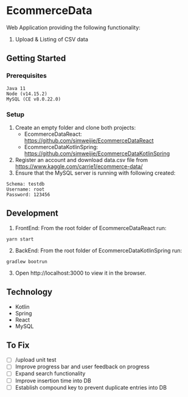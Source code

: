 # EcommerceData

Web Application providing the following functionality:
1) Upload & Listing of CSV data 

## Getting Started
### Prerequisites
```
Java 11
Node (v14.15.2)
MySQL (CE v8.0.22.0)
```

### Setup
1) Create an empty folder and clone both projects:
    - EcommerceDataReact: https://github.com/simweijie/EcommerceDataReact
    - EcommerceDataKotlinSpring: https://github.com/simweijie/EcommerceDataKotlinSpring
2) Register an account and download data.csv file from https://www.kaggle.com/carrie1/ecommerce-data/
3) Ensure that the MySQL server is running with following created:
```
Schema: testdb
Username: root
Password: 123456
```



## Development
1) FrontEnd: From the root folder of EcommerceDataReact run:
```
yarn start
```
2) BackEnd: From the root folder of EcommerceDataKotlinSpring run:
```
gradlew bootrun
```
3) Open http://localhost:3000 to view it in the browser.

## Technology
- Kotlin
- Spring
- React
- MySQL
  
## To Fix
- [ ] /upload unit test
- [ ] Improve progress bar and user feedback on progress
- [ ] Expand search functionality
- [ ] Improve insertion time into DB
- [ ] Establish compound key to prevent duplicate entries into DB
